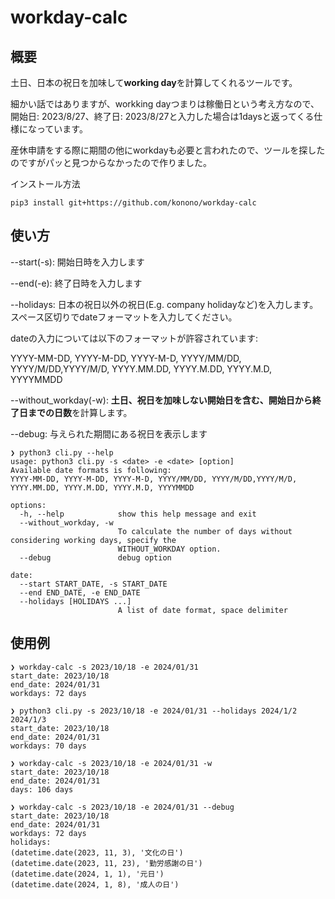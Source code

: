 # workday-calc
## 概要
土日、日本の祝日を加味して**working day**を計算してくれるツールです。

細かい話ではありますが、workking dayつまりは稼働日という考え方なので、開始日: 2023/8/27、終了日: 2023/8/27と入力した場合は1daysと返ってくる仕様になっています。

産休申請をする際に期間の他にworkdayも必要と言われたので、ツールを探したのですがパッと見つからなかったので作りました。

インストール方法
```
pip3 install git+https://github.com/konono/workday-calc
```

## 使い方
--start(-s): 開始日時を入力します

--end(-e): 終了日時を入力します

--holidays: 日本の祝日以外の祝日(E.g. company holidayなど)を入力します。スペース区切りでdateフォーマットを入力してください。

dateの入力については以下のフォーマットが許容されています:

YYYY-MM-DD, YYYY-M-DD, YYYY-M-D, YYYY/MM/DD, YYYY/M/DD,YYYY/M/D, YYYY.MM.DD, YYYY.M.DD, YYYY.M.D, YYYYMMDD

--without_workday(-w): **土日、祝日を加味しない開始日を含む、開始日から終了日までの日数**を計算します。

--debug: 与えられた期間にある祝日を表示します

```
❯ python3 cli.py --help
usage: python3 cli.py -s <date> -e <date> [option]
Available date formats is following:
YYYY-MM-DD, YYYY-M-DD, YYYY-M-D, YYYY/MM/DD, YYYY/M/DD,YYYY/M/D, YYYY.MM.DD, YYYY.M.DD, YYYY.M.D, YYYYMMDD

options:
  -h, --help            show this help message and exit
  --without_workday, -w
                        To calculate the number of days without considering working days, specify the
                        WITHOUT_WORKDAY option.
  --debug               debug option

date:
  --start START_DATE, -s START_DATE
  --end END_DATE, -e END_DATE
  --holidays [HOLIDAYS ...]
                        A list of date format, space delimiter
```

## 使用例

```
❯ workday-calc -s 2023/10/18 -e 2024/01/31
start_date: 2023/10/18
end_date: 2024/01/31
workdays: 72 days

❯ python3 cli.py -s 2023/10/18 -e 2024/01/31 --holidays 2024/1/2 2024/1/3
start_date: 2023/10/18
end_date: 2024/01/31
workdays: 70 days

❯ workday-calc -s 2023/10/18 -e 2024/01/31 -w
start_date: 2023/10/18
end_date: 2024/01/31
days: 106 days

❯ workday-calc -s 2023/10/18 -e 2024/01/31 --debug
start_date: 2023/10/18
end_date: 2024/01/31
workdays: 72 days
holidays:
(datetime.date(2023, 11, 3), '文化の日')
(datetime.date(2023, 11, 23), '勤労感謝の日')
(datetime.date(2024, 1, 1), '元日')
(datetime.date(2024, 1, 8), '成人の日')
```